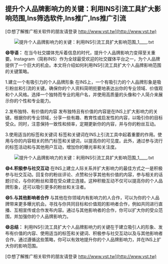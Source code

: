 ## **提升个人品牌影响力的关键：利用INS引流工具扩大影响范围,Ins筛选软件,Ins推广,Ins推广引流**

[😍想了解推广相关软件的朋友请登录 http://www.vst.tw](http://www.vst.tw)

 <center><img src="https://vst.tw/MP4/tuiguang/png/4.png" alt="提升个人品牌影响力的关键：利用INS引流工具扩大影响范围_1____.txt"></center>

**😄导语：**
在当今社交媒体充斥着信息的时代，提升个人品牌影响力变得至关重要。Instagram（简称INS）作为全球最受欢迎的社交媒体平台之一，为个人品牌提供了一个巨大的机会。本文将介绍如何利用INS引流工具扩大个人品牌影响范围的关键策略。

1.建立一个有吸引力的个人品牌形象
在INS上，一个有吸引力的个人品牌形象是吸引粉丝和引流的关键。确保你的个人资料简明扼要地表达出你的专业领域、价值观和个人风格。选择一个独特而专业的用户名，并使用高质量的头像和个人简介来展示你的个性和专业能力。

2.发布独特、有价值的内容
发布独特且有价值的内容是在INS上扩大影响力的关键。根据你的专业领域，分享一些有趣、教育性或启发性的内容，以吸引你的目标受众。同时，注意保持一致性和频率，定期更新你的内容，并与你的粉丝互动。

3.使用适当的标签和关键词
标签和关键词在INS上引流工具中起着重要的作用。使用与你的内容相关的热门标签和关键词，以提高你的可见度。此外，通过参与流行的标签活动和与其他用户互动，增加你的曝光率和关注度。

 <center><img src="https://vst.tw/MP4/tuiguang/png/1.png" alt="提升个人品牌影响力的关键：利用INS引流工具扩大影响范围_1____.txt"></center>

**😄4.积极参与社交互动**
在INS上建立人际关系并扩大影响力的最佳方式之一是积极参与社交互动。回复你的粉丝评论、点赞和分享其他有价值的内容，参与相关的话题讨论，与你的粉丝和潜在受众建立连接。这种积极互动不仅可以提高你的个人品牌形象，还可以吸引更多的粉丝和关注者。

**😄5.与其他影响者合作**
与其他在你领域内有影响力的人合作，可以为你的个人品牌带来更多曝光机会。寻找与你共同目标和价值观的影响者合作，例如共同进行直播、互相宣传或合作发布内容。通过与其他影响者的合作，你可以扩大你的受众范围，并加强你的个人品牌影响力。

**😄总结：**
利用INS引流工具扩大个人品牌影响力的关键在于建立吸引人的形象、发布有价值的内容、使用适当的标签和关键词、积极参与社交互动以及与其他影响者合作。通过遵循这些策略，你可以有效地提升你的个人品牌影响力，并在INS上扩大你的影响范围。

[😍想了解推广相关软件的朋友请登录 http://www.vst.tw](http://www.vst.tw)



